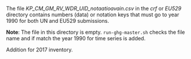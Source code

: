 The file *KP_CM_GM_RV_WDR_UID_notaatioavain.csv* in the *crf* or *EU529* directory
contains numbers (data) or notation keys that must go to year 1990 for both UN and EU529
submissions.

**Note**: The file in this directory is empty. `run-ghg-master.sh`
checks the file name and if match the year 1990 for time series is added.

Addition for 2017 inventory.
